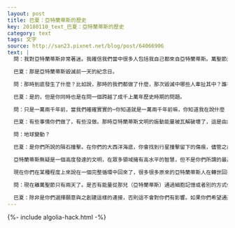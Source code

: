 ```yaml
---
layout: post
title: 巴夏：亞特蘭蒂斯的歷史
key: 20180110_text_巴夏：亞特蘭蒂斯的歷史
category: text
tags: 文字
source: http://san23.pixnet.net/blog/post/64066906
text: |
  問：我對亞特蘭蒂斯非常著迷。我確信我們當中很多人包括我自己都來自亞特蘭蒂斯。萬聖節是⋯

  巴夏：那是亞特蘭蒂斯毀滅前一天的紀念日。

  問：那時到底發生了什麼？比如說，那時的我們都做了什麼，那次毀滅中哪些人牽扯其中？誰在幫我們誰又在袖手旁觀？因為我們知道我們當時在和其他種族聯繫，而且他們幫助過我們。

  巴夏：是的，但是你同時也是在問一個跨越了成千上萬年歷史時期的問題。

  問：只是一萬兩千年前，當我們確確實實的⋯你知道就是一萬兩千年前嘛，你知道我在說什麼（亞特蘭蒂斯毀滅的時期），想弄清楚那時我們做了什麼⋯

  巴夏：有些事情你們做了，有些沒做。那時亞特蘭蒂斯文明的振動能量被瓦解破壞了，這是由於眾多派系和極性的存在所引起的，從這個意義上，你可以說正是因為在能量振動被破壞的情況下，那些存有們自己吸引招致了文明毀滅的現實實相。

  問：地球變動？

  巴夏：是你們所說的隕石撞擊。在你們的大西洋海底，你會找到行星撞擊留下的傷痕，儘管之前很多自然和地質的災害同樣也發生了，但是最終是撞擊引起的巨大海嘯將亞特蘭蒂斯文明抹去，基本上只留下你們現在所說的加勒比群島作為文明遺跡。能理解嗎？

  亞特蘭蒂斯無疑是一個高度發達的文明，在眾多領域擁有高水平的智慧，但不是你們所謂的最高文明層次，他們經常和其他文明的生命形式保持頻繁交流和直接的互動，他們的確擁有大量知識。在你們星球上其他文化裡所存留下來的，大多可以追溯到亞特蘭蒂斯的知識。某些建築和療癒的方法，某些儀式，某些所謂的神話傳說，都代表了當時亞特蘭蒂斯時代的那些事情。

  現在你們在某種程度上來說在一個完整循環中回來了，很多很多原來的亞特蘭蒂斯人在轉世回來，特別是轉世到歐洲和美洲，從而給他們自己一個再來一次的機會，來決定是否想重蹈覆轍，抑或這一次改變自己的內在，從毀滅循環中重生。所以是你們給自己留下標記和信息，來提醒自己過去發生了什麼，從而決定要不要再發生同樣的事情。

  問：現在離萬聖節只有兩天了。是否有能量從那兒（亞特蘭蒂斯）通過細胞記憶或者別的方式傳過來影響著我們嗎？

  巴夏：除非是你們選擇願意與之創建這樣的連接，否則這不會對你們有影響。如果你們希望通過萬聖節來表達你們對亞特蘭蒂斯文明做經歷的道路的致敬，那麼就只管帶給它崇敬，帶給它承諾，帶給它改變。崇敬它，讓那些經歷體現出價值，從中學到教訓，然後不要重蹈覆轍了。
---
```


{%- include algolia-hack.html -%}
